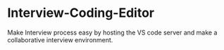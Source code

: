 # Interview-Coding-Editor

Make Interview process easy by hosting the VS code server and make a collaborative interview environment. 
